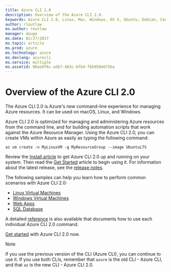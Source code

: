 ```yaml
---
title: Azure CLI 2.0
description: Overview of the Azure CLI 2.0.
keywords: Azure CLI 2.0, Linux, Mac, Windows, OS X, Ubuntu, Debian, CentOS, RHEL, SUSE, CoreOS, Docker, Windows, Python, PIP
author: rloutlaw
ms.author: routlaw
manager: douge
ms.date: 02/27/2017
ms.topic: article
ms.prod: azure
ms.technology: azure
ms.devlang: azurecli
ms.service: multiple
ms.assetid: 80ae9f6c-adb7-483c-bfb4-fbb958e075ba
---
```


# Overview of the Azure CLI 2.0

The Azure CLI 2.0 is Azure's new command-line experience for managing Azure resources.  It can be used on macOS, Linux, and Windows. 

Azure CLI 2.0 is optimized for managing and administering Azure resources from the command line, and for building automation scripts that work against the Azure Resource Manager. Using the Azure CLI 2.0, you can create VMs within Azure as easily as typing the following command:

```azurecli
az vm create -n MyLinuxVM -g MyResourceGroup --image UbuntuLTS
```

Review the [Install article](install-azure-cli.md) to get Azure CLI 2.0 up and running on your system. Then read the [Get Started](get-started-with-azure-cli.md) article to begin using it.
For information about the latest release, see the [release notes](release-notes-azure-cli.md).

The following samples can help you learn how to perform common scenarios with Azure CLI 2.0:
- [Linux Virtual Machines](/azure/virtual-machines/virtual-machines-linux-cli-samples?toc=%2fcli%2fazure%2ftoc.json&bc=%2fcli%2fazure%2fbreadcrumb%2ftoc.json)
- [Windows Virtual Machines](/azure/virtual-machines/virtual-machines-windows-cli-samples?toc=%2fcli%2fazure%2ftoc.json&bc=%2fcli%2fazure%2fbreadcrumb%2ftoc.json)
- [Web Apps](/azure/app-service/app-service-cli-samples?toc=%2fcli%2fazure%2ftoc.json&bc=%2fcli%2fazure%2fbreadcrumb%2ftoc.json)
- [SQL Database](/azure/sql-database/sql-database-cli-samples?toc=%2fcli%2fazure%2ftoc.json&bc=%2fcli%2fazure%2fbreadcrumb%2ftoc.json)

A detailed [reference](/cli/azure/) is also available that documents how to use each individual Azure CLI 2.0 command.

[Get started](get-started-with-azure-cli.md) with Azure CLI 2.0 now.


> [!NOTE]
> If you use the previous version of the CLI (Azure CLI), you can continue to use it.  If you use both CLIs, remember that `azure` is the old CLI - Azure CLI, and that `az` is the new CLI - Azure CLI 2.0. 



